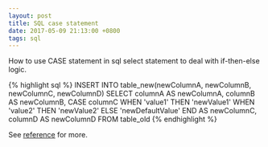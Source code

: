 ```yaml
---
layout: post
title: SQL case statement
date: 2017-05-09 21:13:00 +0800
tags: sql
---
```


How to use CASE statement in sql select statement to deal with if-then-else logic.

{% highlight sql %}
INSERT INTO table_new(newColumnA, newColumnB, newColumnC, newColumnD)
SELECT columnA AS newColumnA,
       columnB AS newColumnB,
       CASE columnC
           WHEN 'value1' THEN 'newValue1'
           WHEN 'value2' THEN 'newValue2'
           ELSE 'newDefaultValue'
       END AS newColumnC,
       columnD AS newColumnD
FROM table_old
{% endhighlight %}

See [reference](http://stackoverflow.com/questions/5487892/sql-server-case-when-or-then-else-end-the-or-is-not-supported) for more.